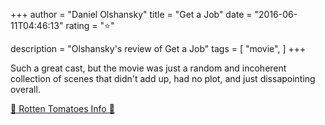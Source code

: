 +++
author = "Daniel Olshansky"
title = "Get a Job"
date = "2016-06-11T04:46:13"
rating = "⭐"

description = "Olshansky's review of Get a Job"
tags = [
    "movie",
]
+++


Such a great cast, but the movie was just a random and incoherent collection of scenes that didn't add up, had no plot, and just dissapointing overall.

[🍅 Rotten Tomatoes Info 🍅](https://www.rottentomatoes.com//m/get_a_job_2016)
